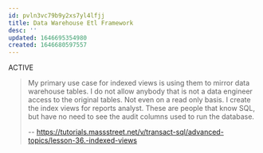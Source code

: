 ```yaml
---
id: pvln3vc79b9y2xs7yl4lfjj
title: Data Warehouse Etl Framework
desc: ''
updated: 1646695354980
created: 1646680597557
---
```


ACTIVE

> My primary use case for indexed views is using them to mirror data warehouse tables. I do not allow anybody that is not a data engineer access to the original tables. Not even on a read only basis. I create the index views for reports analyst. These are people that know SQL, but have no need to see the audit columns used to run the database.
>
> -- <https://tutorials.massstreet.net/v/transact-sql/advanced-topics/lesson-36.-indexed-views>
